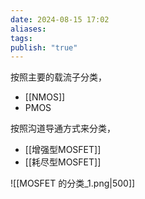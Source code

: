```yaml
---
date: 2024-08-15 17:02
aliases: 
tags: 
publish: "true"
---
```

按照主要的载流子分类，
- [[NMOS]]
- PMOS

按照沟道导通方式来分类，
- [[增强型MOSFET]]
- [[耗尽型MOSFET]]

![[MOSFET 的分类_1.png|500]]
